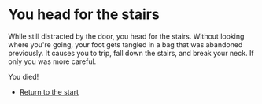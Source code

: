 # **You head for the stairs**

While still distracted by the door, you head for the stairs. 
Without looking where you're going, your foot gets tangled in a bag that was abandoned previously.
It causes you to trip, fall down the stairs, and break your neck. If only you was more careful.

You died!

- [Return to the start](../0/0.md)


